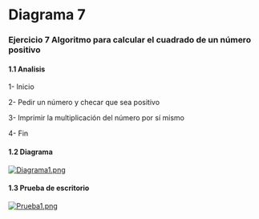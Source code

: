 # Diagrama 7
### Ejercicio 7 Algoritmo para calcular el cuadrado de un número positivo 
#### 1.1 Analisis
1-	Inicio

2-	Pedir un número y checar que sea positivo 

3-	Imprimir la multiplicación del número por sí mismo 

4-	Fin 
#### 1.2 Diagrama
[![Diagrama1.png](https://i.gyazo.com/c88b8386cd542a371287cb1165381c82.png)]()
#### 1.3 Prueba de escritorio
[![Prueba1.png](https://i.gyazo.com/5607197b72268e2f7138fc5e021b3d6e.png)]()
